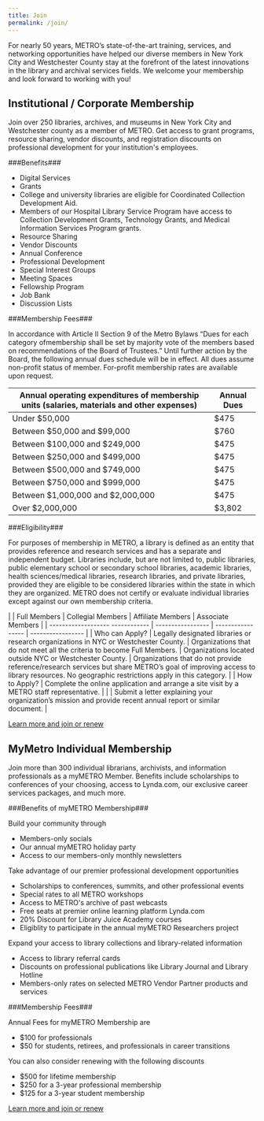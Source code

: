 ```yaml
---
title: Join
permalink: /join/
---
```


For nearly 50 years, METRO’s state-of-the-art training, services, and networking opportunities have helped our diverse members in New York City and Westchester County stay at the forefront of the latest innovations in the library and archival services fields. We welcome your membership and look forward to working with you!

## Institutional / Corporate Membership

Join over 250 libraries, archives, and museums in New York City and Westchester county as a member of METRO. Get access to grant programs, resource sharing, vendor discounts, and registration discounts on professional development for your institution's employees.

###Benefits###

* Digital Services
* Grants
* College and university libraries are eligible for Coordinated Collection Development Aid.
* Members of our Hospital Library Service Program have access to Collection Development Grants, Technology Grants, and Medical Information Services Program grants.
* Resource Sharing
* Vendor Discounts
* Annual Conference
* Professional Development
* Special Interest Groups
* Meeting Spaces
* Fellowship Program
* Job Bank
* Discussion Lists

###Membership Fees###

In accordance with Article II Section 9 of the Metro Bylaws “Dues for each category ofmembership shall be set by majority vote of the members based on recommendations of the Board of Trustees.” Until further action by the Board, the following annual dues schedule will be in effect. All dues assume non-profit status of member. For-profit membership rates are available upon request. 

|  Annual operating expenditures of membership units (salaries, materials and other expenses)  |  Annual Dues                | 
|  ------------------------------------------  |  ----------------------  | 
|  Under $50,000                     |  $475            | 
|  Between $50,000 and $99,000       |  $760            | 
|  Between $100,000 and $249,000     |  $475            | 
|  Between $250,000 and $499,000     |  $475            | 
|  Between $500,000 and $749,000     |  $475            | 
|  Between $750,000 and $999,000     |  $475            | 
|  Between $1,000,000 and $2,000,000 |  $475            | 
|   Over $2,000,000                  |  $3,802          | 

###Eligibility###

For purposes of membership in METRO, a library is defined as an entity that provides reference and research services and has a separate and independent budget. Libraries include, but are not limited to, public libraries, public elementary school or secondary school libraries, academic libraries, health sciences/medical libraries, research libraries, and private libraries, provided they are eligible to be considered libraries within the state in which they are organized. METRO does not certify or evaluate individual libraries except against our own membership criteria.

|                       |  Full Members  |  Collegial Members  |  Affiliate Members  |  Associate Members  |
|  -------------------     ------------  |  -----------------  |  -----------------  |  -----------------  |
|  Who can Apply?       |  Legally designated libraries or research organizations in NYC or Westchester County.  |  Organizations that do not meet all the criteria to become Full Members.  |  Organizations located outside NYC or Westchester County.  |  Organizations that do not provide reference/research services but share METRO’s goal of improving access to library resources. No geographic restrictions apply in this category.  |
|  How to Apply?   |  Complete the online application and arrange a site visit by a METRO staff representative.               |                     |                     |   Submit a letter explaining your organization’s mission and provide recent annual report or similar document.  |


[Learn more and join or renew]()


## MyMetro Individual Membership

Join more than 300 individual librarians, archivists, and information professionals as a myMETRO Member. Benefits include scholarships to conferences of your choosing, access to Lynda.com, our exclusive career services packages, and much more.

###Benefits of myMETRO Membership###

Build your community through

* Members-only socials
* Our annual myMETRO holiday party
* Access to our members-only monthly newsletters

Take advantage of our premier professional development opportunities

* Scholarships to conferences, summits, and other professional events 
* Special rates to all METRO workshops
* Access to METRO's archive of past webcasts
* Free seats at premier online learning platform Lynda.com
* 20% Discount for Library Juice Academy courses
* Eligiblity to participate in the annual myMETRO Researchers project 

Expand your access to library collections and library-related information

* Access to library referral cards 
* Discounts on professional publications like Library Journal and Library Hotline
* Members-only rates on selected METRO Vendor Partner products and services

###Membership Fees###

Annual Fees for myMETRO Membership are

* $100 for professionals
* $50 for students, retirees, and professionals in career transitions

You can also consider renewing with the following discounts

* $500 for lifetime membership
* $250 for a 3-year professional membership
* $125 for a 3-year student membership

[Learn more and join or renew]()
